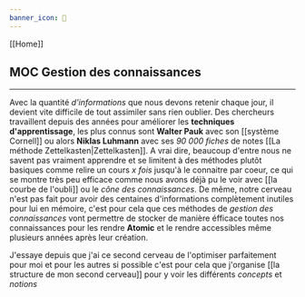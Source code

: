 ```yaml
---
banner_icon: 📔
---
```


[[Home]]

## MOC Gestion des connaissances

---

Avec la quantité *d'informations* que nous devons retenir chaque jour, il devient vite difficile de tout assimiler sans rien oublier. Des chercheurs travaillent depuis des années pour améliorer les **techniques d'apprentissage**, les plus connus sont **Walter Pauk** avec son [[système Cornell]] ou alors **Niklas Luhmann** avec ses *90 000 fiches* de notes [[La méthode Zettelkasten|Zettelkasten]]. A vrai dire, beaucoup d'entre nous ne savent pas vraiment apprendre et se limitent à des méthodes plutôt basiques comme relire un cours *x fois* jusqu'à le connaitre par coeur, ce qui se montre très peu efficace comme nous avons déjà pu le voir avec [[la courbe de l'oubli]] ou le *cône des connaissances*. De même, notre cerveau n'est pas fait pour avoir des centaines d'informations complètement inutiles pour lui en mémoire, c'est pour cela que ces méthodes de *gestion des connaissances* vont permettre de stocker de manière éfficace toutes nos connaissances pour les rendre **Atomic** et le rendre accessibles même plusieurs années après leur création.

J'essaye depuis que j'ai ce second cerveau de l'optimiser parfaitement pour moi et pour les autres si possible c'est pour cela que j'organise [[la structure de mon second cerveau]] pour y voir les différents *concepts* et *notions*